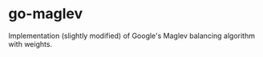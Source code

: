 # go-maglev
Implementation (slightly modified) of Google's Maglev balancing algorithm with weights.
